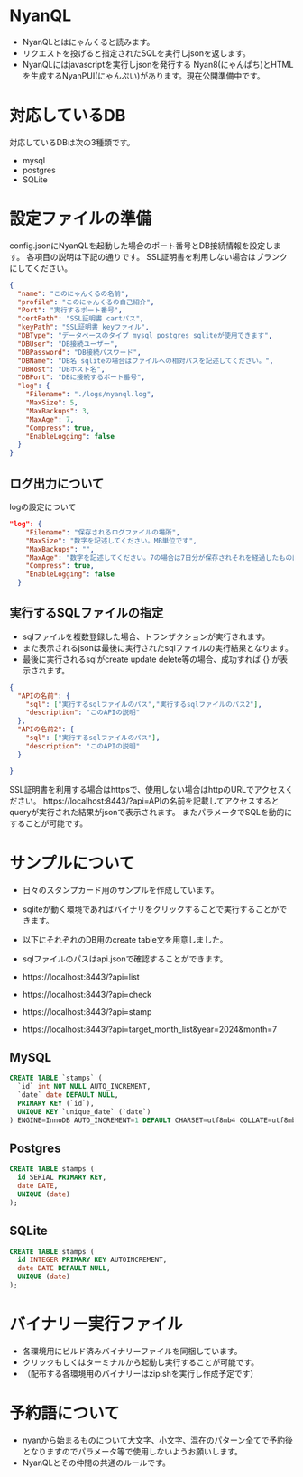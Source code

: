 # NyanQL

* NyanQLとはにゃんくると読みます。
* リクエストを投げると指定されたSQLを実行しjsonを返します。
* NyanQLにはjavascriptを実行しjsonを発行する Nyan8(にゃんぱち)とHTMLを生成するNyanPUI(にゃんぷい)があります。現在公開準備中です。

# 対応しているDB
対応しているDBは次の3種類です。

* mysql
* postgres
* SQLite

# 設定ファイルの準備
config.jsonにNyanQLを起動した場合のポート番号とDB接続情報を設定します。
各項目の説明は下記の通りです。
SSL証明書を利用しない場合はブランクにしてください。

```json
{
  "name": "このにゃんくるの名前",
  "profile": "このにゃんくるの自己紹介",
  "Port": "実行するポート番号", 
  "certPath": "SSL証明書 cartパス",
  "keyPath": "SSL証明書 keyファイル",
  "DBType": "データペースのタイプ mysql postgres sqliteが使用できます",
  "DBUser": "DB接続ユーザー",
  "DBPassword": "DB接続パスワード",
  "DBName": "DB名 sqliteの場合はファイルへの相対パスを記述してください。",
  "DBHost": "DBホスト名",
  "DBPort": "DBに接続するポート番号",
  "log": {
    "Filename": "./logs/nyanql.log",
    "MaxSize": 5,
    "MaxBackups": 3,
    "MaxAge": 7,
    "Compress": true,
    "EnableLogging": false
  }
}
```

## ログ出力について
logの設定について

```json
"log": {
    "Filename": "保存されるログファイルの場所",
    "MaxSize": "数字を記述してください。MB単位です", 
    "MaxBackups": "",
    "MaxAge": "数字を記述してください。7の場合は7日分が保存されそれを経過したものは削除されます。",
    "Compress": true,
    "EnableLogging": false
  }
```



## 実行するSQLファイルの指定
* sqlファイルを複数登録した場合、トランザクションが実行されます。
* また表示されるjsonは最後に実行されたsqlファイルの実行結果となります。
* 最後に実行されるsqlがcreate update delete等の場合、成功すれば {} が表示されます。

```json
{
  "APIの名前": {
    "sql": ["実行するsqlファイルのパス","実行するsqlファイルのパス2"],
    "description": "このAPIの説明"
  },
  "APIの名前2": {
    "sql": ["実行するsqlファイルのパス"],
    "description": "このAPIの説明"
  }

}
```
SSL証明書を利用する場合はhttpsで、使用しない場合はhttpのURLでアクセスください。
https://localhost:8443/?api=APIの名前を記載してアクセスするとqueryが実行された結果がjsonで表示されます。
またパラメータでSQLを動的にすることが可能です。

# サンプルについて
* 日々のスタンプカード用のサンプルを作成しています。
* sqliteが動く環境であればバイナリをクリックすることで実行することができます。
* 以下にそれぞれのDB用のcreate table文を用意しました。
* sqlファイルのパスはapi.jsonで確認することができます。

* https://localhost:8443/?api=list
* https://localhost:8443/?api=check
*  https://localhost:8443/?api=stamp
* https://localhost:8443/?api=target_month_list&year=2024&month=7


## MySQL

```sql
CREATE TABLE `stamps` (
  `id` int NOT NULL AUTO_INCREMENT,
  `date` date DEFAULT NULL,
  PRIMARY KEY (`id`),
  UNIQUE KEY `unique_date` (`date`)
) ENGINE=InnoDB AUTO_INCREMENT=1 DEFAULT CHARSET=utf8mb4 COLLATE=utf8mb4_0900_ai_ci 
```

## Postgres

```sql
CREATE TABLE stamps (
  id SERIAL PRIMARY KEY,
  date DATE,
  UNIQUE (date)
);

```

## SQLite

```sql
CREATE TABLE stamps (
  id INTEGER PRIMARY KEY AUTOINCREMENT,
  date DATE DEFAULT NULL,
  UNIQUE (date)
);
```

# バイナリー実行ファイル

* 各環境用にビルド済みバイナリーファイルを同梱しています。
* クリックもしくはターミナルから起動し実行することが可能です。
* （配布する各環境用のバイナリーはzip.shを実行し作成予定です）

# 予約語について

* nyanから始まるものについて大文字、小文字、混在のパターン全てで予約後となりますのでパラメータ等で使用しないようお願いします。
* NyanQLとその仲間の共通のルールです。

